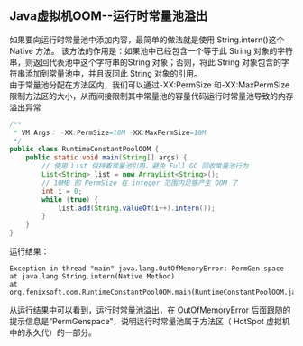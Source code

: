 ## Java虚拟机OOM--运行时常量池溢出

如果要向运行时常量池中添加内容，最简单的做法就是使用 String.intern()这个 Native 方法。 
该方法的作用是：如果池中已经包含一个等于此 String 对象的字符串，则返回代表池中这个字符串的String 对象；否则，将此 String 对象包含的字符串添加到常量池中，并且返回此 String 对象的引用。  
由于常量池分配在方法区内，我们可以通过-XX:PermSize 和-XX:MaxPermSize 限制方法区的大小，从而间接限制其中常量池的容量代码运行时常量池导致的内存溢出异常

```java
/**
 * VM Args： -XX:PermSize=10M -XX:MaxPermSize=10M
 */
public class RuntimeConstantPoolOOM {
    public static void main(String[] args) {
        // 使用 List 保持着常量池引用，避免 Full GC 回收常量池行为
        List<String> list = new ArrayList<String>();
        // 10MB 的 PermSize 在 integer 范围内足够产生 OOM 了
        int i = 0;
        while (true) {
            list.add(String.valueOf(i++).intern());
        }
    }
}
```

运行结果：

```shell
Exception in thread "main" java.lang.OutOfMemoryError: PermGen space
at java.lang.String.intern(Native Method)
at org.fenixsoft.oom.RuntimeConstantPoolOOM.main(RuntimeConstantPoolOOM.java:18)
```

从运行结果中可以看到，运行时常量池溢出，在 OutOfMemoryError 后面跟随的提示信息是“PermGenspace”，说明运行时常量池属于方法区（ HotSpot 虚拟机中的永久代）的一部分。
